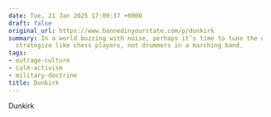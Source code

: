 ```yaml
---
date: Tue, 21 Jan 2025 17:09:37 +0000
draft: false
original_url: https://www.bannedinyourstate.com/p/dunkirk
summary: In a world buzzing with noise, perhaps it’s time to tune the dial down and
  strategize like chess players, not drummers in a marching band.
tags:
- outrage-culture
- calm-activism
- military-doctrine
title: Dunkirk
---
```


Dunkirk